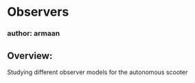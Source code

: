 # Observers
### author: armaan

## Overview: 
Studying different observer models for the autonomous scooter

